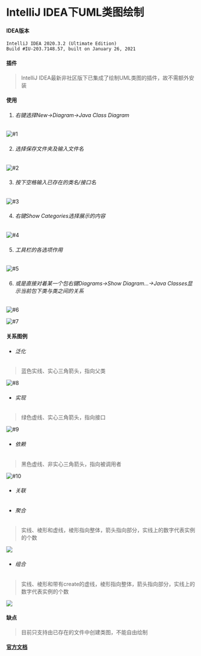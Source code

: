 # IntelliJ IDEA下UML类图绘制

#### IDEA版本

```
IntelliJ IDEA 2020.3.2 (Ultimate Edition)
Build #IU-203.7148.57, built on January 26, 2021
```

#### 插件

>IntelliJ IDEA最新非社区版下已集成了绘制UML类图的插件，故不需额外安装

#### 使用

1. ###### 右键选择New->Diagram->Java Class Diagram

![#1](../../../img/uml/tool/Snipaste_2021-02-04_18-59-57.png)

2. ###### 选择保存文件夹及输入文件名

![#2](../../../img/uml/tool/Snipaste_2021-02-05_17-50-48.png)

3. ###### 按下空格输入已存在的类名/接口名

![#3](../../../img/uml/tool/Snipaste_2021-02-05_17-56-11.png)

4. ###### 右键Show Categories选择展示的内容

![#4](../../../img/uml/tool/Snipaste_2021-02-05_17-58-28.png)

5. ###### 工具栏的各选项作用

![#5](../../../img/uml/tool/Snipaste_2021-02-05_18-13-37.png)

6. ###### 或是直接对着某一个包右键Diagrams->Show Diagram...->Java Classes显示当前包下类与类之间的关系

![#6](../../../img/uml/tool/Snipaste_2021-02-06_18-46-50.png)

![#7](../../../img/uml/tool/Snipaste_2021-02-06_18-47-30.png)

#### 关系图例

* ###### 泛化

>蓝色实线、实心三角箭头，指向父类

![#8](../../../img/uml/tool/Snipaste_2021-02-05_18-17-14.png)

* ###### 实现

>绿色虚线、实心三角箭头，指向接口

![#9](../../../img/uml/tool/Snipaste_2021-02-05_18-27-46.png)

* ###### 依赖

>黑色虚线、非实心三角箭头，指向被调用者

![#10](../../../img/uml/tool/Snipaste_2021-02-05_18-28-33.png)

* ###### 关联

* ###### 聚合

>实线、棱形和虚线，棱形指向整体，箭头指向部分，实线上的数字代表实例的个数

![](../../../img/uml/tool/Snipaste_2021-02-05_18-34-20.png)

* ###### 组合

>实线、棱形和带有create的虚线，棱形指向整体，箭头指向部分，实线上的数字代表实例的个数

![](../../../img/uml/tool/Snipaste_2021-02-05_18-37-57.png)

#### 缺点

>目前只支持由已存在的文件中创建类图，不能自由绘制

#### [官方文档](https://www.jetbrains.com/help/idea/class-diagram.html#top)

